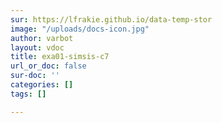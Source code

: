 ```yaml
---
sur: https://lfrakie.github.io/data-temp-stor
image: "/uploads/docs-icon.jpg"
author: varbot
layout: vdoc
title: exa01-simsis-c7
url_or_doc: false
sur-doc: ''
categories: []
tags: []

---
```

